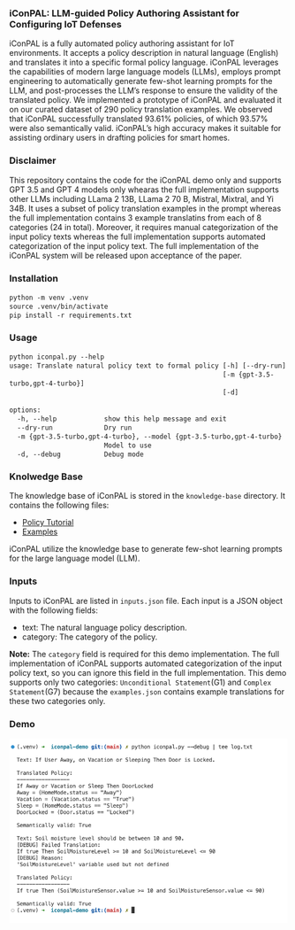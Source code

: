 ### iConPAL: LLM-guided Policy Authoring Assistant for Configuring IoT Defenses

iConPAL is a fully automated policy authoring assistant for IoT environments. It accepts a policy description in natural language (English) and translates it into a specific formal policy language. iConPAL leverages the capabilities of modern large language models (LLMs), employs prompt engineering to automatically generate few-shot learning prompts for the LLM, and post-processes the LLM’s response to ensure the validity of the translated policy. We implemented a prototype of iConPAL and evaluated it on our curated dataset of 290 policy translation examples. We observed that iConPAL successfully translated 93.61% policies, of which 93.57% were also semantically valid. iConPAL’s high accuracy makes it suitable for assisting ordinary users in drafting policies for smart homes.

### Disclaimer

This repository contains the code for the iConPAL demo only and supports GPT 3.5 and GPT 4 models only whearas the full implementation supports other LLMs including LLama 2 13B, LLama 2 70 B, Mistral, Mixtral, and Yi 34B. It uses a subset of policy translation examples in the prompt whereas the full implementation contains 3 example translatins from each of 8 categories (24 in total). Moreover, it requires manual categorization of the input policy texts whereas the full implementation supports automated categorization of the input policy text. The full implementation of the iConPAL system will be released upon acceptance of the paper.

### Installation

```
python -m venv .venv
source .venv/bin/activate
pip install -r requirements.txt
```

### Usage

```
python iconpal.py --help      
usage: Translate natural policy text to formal policy [-h] [--dry-run]
                                                      [-m {gpt-3.5-turbo,gpt-4-turbo}]
                                                      [-d]

options:
  -h, --help            show this help message and exit
  --dry-run             Dry run
  -m {gpt-3.5-turbo,gpt-4-turbo}, --model {gpt-3.5-turbo,gpt-4-turbo}
                        Model to use
  -d, --debug           Debug mode
```

### Knolwedge Base

The knowledge base of iConPAL is stored in the `knowledge-base` directory. It contains the following files:

- [Policy Tutorial](knowledge-base/tutorial.md)
- [Examples](knowledge-base/examples.json)

iConPAL utilize the knowledge base to generate few-shot learning prompts for the large language model (LLM).

### Inputs

Inputs to iConPAL are listed in `inputs.json` file. Each input is a JSON object with the following fields:
- text: The natural language policy description.
- category: The category of the policy.

**Note:** The `category` field is required for this demo implementation. The full implementation of iConPAL supports automated categorization of the input policy text, so you can ignore this field in the full implementation. This demo supports only two categories: `Unconditional Statement`(G1) and `Complex Statement`(G7) because the `examples.json` contains example translations for these two categories only.

### Demo

![Demo](demo/demo.png)